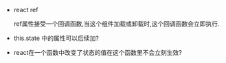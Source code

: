 - react ref

  ref属性接受一个回调函数,当这个组件加载或卸载时,这个回调函数会立即执行.

- this.state 中的属性可以后续加?

- react在一个函数中改变了状态的值在这个函数里不会立刻生效?